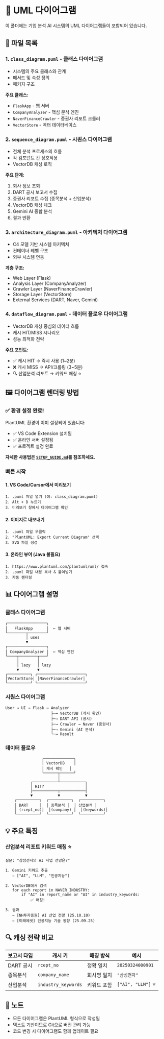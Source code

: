 # 📐 UML 다이어그램

이 폴더에는 기업 분석 AI 시스템의 UML 다이어그램들이 포함되어 있습니다.

## 📄 파일 목록

### 1. `class_diagram.puml` - 클래스 다이어그램
- 시스템의 주요 클래스와 관계
- 메서드 및 속성 정의
- 패키지 구조

**주요 클래스:**
- `FlaskApp` - 웹 서버
- `CompanyAnalyzer` - 핵심 분석 엔진
- `NaverFinanceCrawler` - 증권사 리포트 크롤러
- `VectorStore` - 벡터 데이터베이스

### 2. `sequence_diagram.puml` - 시퀀스 다이어그램
- 전체 분석 프로세스의 흐름
- 각 컴포넌트 간 상호작용
- VectorDB 캐싱 로직

**주요 단계:**
1. 회사 정보 조회
2. DART 공시 보고서 수집
3. 증권사 리포트 수집 (종목분석 + 산업분석)
4. VectorDB 캐싱 체크
5. Gemini AI 종합 분석
6. 결과 반환

### 3. `architecture_diagram.puml` - 아키텍처 다이어그램
- C4 모델 기반 시스템 아키텍처
- 컨테이너 레벨 구조
- 외부 시스템 연동

**계층 구조:**
- Web Layer (Flask)
- Analysis Layer (CompanyAnalyzer)
- Crawler Layer (NaverFinanceCrawler)
- Storage Layer (VectorStore)
- External Services (DART, Naver, Gemini)

### 4. `dataflow_diagram.puml` - 데이터 플로우 다이어그램
- VectorDB 캐싱 중심의 데이터 흐름
- 캐시 HIT/MISS 시나리오
- 성능 최적화 전략

**주요 포인트:**
- ✅ 캐시 HIT → 즉시 사용 (1~2분)
- ❌ 캐시 MISS → API/크롤링 (3~5분)
- 🔍 산업분석 리포트 → 키워드 매칭 ⭐

## 🖼️ 다이어그램 렌더링 방법

### ✅ 환경 설정 완료!

PlantUML 환경이 이미 설정되어 있습니다:
- ✅ VS Code Extension 설치됨
- ✅ 온라인 서버 설정됨
- ✅ 프로젝트 설정 완료

**자세한 사용법은 [`SETUP_GUIDE.md`](SETUP_GUIDE.md)를 참조하세요.**

### 빠른 시작

#### 1. VS Code/Cursor에서 미리보기
```
1. .puml 파일 열기 (예: class_diagram.puml)
2. Alt + D 누르기
3. 미리보기 창에서 다이어그램 확인
```

#### 2. 이미지로 내보내기
```
1. .puml 파일 우클릭
2. "PlantUML: Export Current Diagram" 선택
3. SVG 파일 생성
```

#### 3. 온라인 뷰어 (Java 불필요)
```
1. https://www.plantuml.com/plantuml/uml/ 접속
2. .puml 파일 내용 복사 & 붙여넣기
3. 자동 렌더링
```

## 📊 다이어그램 설명

### 클래스 다이어그램
```
┌─────────────────┐
│   FlaskApp      │  ← 웹 서버
└────────┬────────┘
         │ uses
         ▼
┌─────────────────┐
│ CompanyAnalyzer │  ← 핵심 엔진
└────┬────────┬───┘
     │        │
     │ lazy   │ lazy
     ▼        ▼
┌──────────┐ ┌─────────────────────┐
│VectorStore│ │NaverFinanceCrawler│
└──────────┘ └─────────────────────┘
```

### 시퀀스 다이어그램
```
User → UI → Flask → Analyzer
                    ├─→ VectorDB (캐시 확인)
                    ├─→ DART API (공시)
                    ├─→ Crawler → Naver (증권사)
                    ├─→ Gemini (AI 분석)
                    └─→ Result
```

### 데이터 플로우
```
                ┌─────────────┐
                │ VectorDB    │
                │ 캐시 확인   │
                └──────┬──────┘
                       │
           ┌───────────┴───────────┐
           │ HIT?                  │
           ├───────────┬───────────┤
           ▼           ▼           ▼
    ┌──────────┐  ┌──────────┐  ┌──────────┐
    │ DART     │  │ 종목분석 │  │ 산업분석 │
    │ (rcept_no)│  │(company) │  │(keywords)│
    └──────────┘  └──────────┘  └──────────┘
```

## 💡 주요 특징

### 산업분석 리포트 키워드 매칭 ⭐
```
질문: "삼성전자의 AI 사업 전망은?"

1. Gemini 키워드 추출
   → ["AI", "LLM", "인공지능"]

2. VectorDB에서 검색
   for each report in NAVER_INDUSTRY:
       if "AI" in report_name or "AI" in industry_keywords:
           ✅ 매칭!

3. 결과
   → [NH투자증권] AI 산업 전망 (25.10.10)
   → [미래에셋] 인공지능 기술 동향 (25.09.25)
```

## 🔍 캐싱 전략 비교

| 보고서 타입 | 캐시 키 | 매칭 방식 | 예시 |
|------------|---------|----------|------|
| DART 공시 | `rcept_no` | 정확 일치 | `20250324000901` |
| 종목분석 | `company_name` | 회사명 일치 | `"삼성전자"` |
| 산업분석 | `industry_keywords` | 키워드 포함 | `["AI", "LLM"]` ⭐ |

## 📝 노트

- 모든 다이어그램은 PlantUML 형식으로 작성됨
- 텍스트 기반이므로 Git으로 버전 관리 가능
- 코드 변경 시 다이어그램도 함께 업데이트 필요


